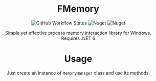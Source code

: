 <div align="center">

# FMemory  
![GitHub Workflow Status](https://img.shields.io/github/workflow/status/casualshammy/FMemory/publish-nuget)
![Nuget](https://img.shields.io/nuget/v/FMemory)
![Nuget](https://img.shields.io/nuget/dt/FMemory)
  
Simple yet effective process memory interaction library for Windows.  
Requires .NET 6
  
# Usage
Just create an instance of `MemoryManager` class and use its methods.
  
</div>
